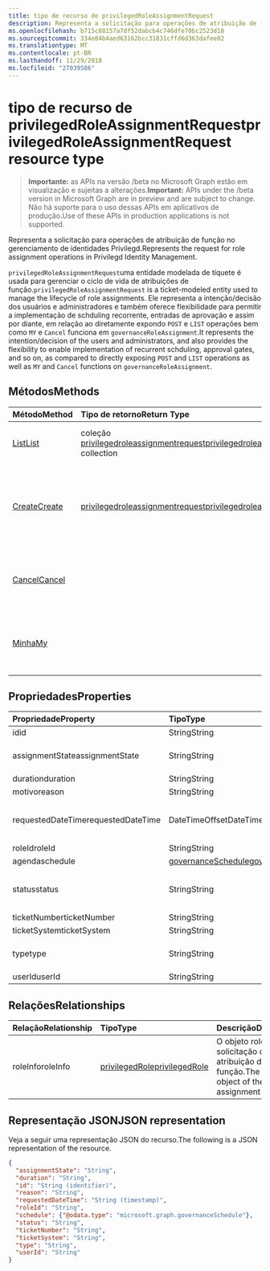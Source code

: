 ```yaml
---
title: tipo de recurso de privilegedRoleAssignmentRequest
description: Representa a solicitação para operações de atribuição de função no gerenciamento de identidades Privilegd.
ms.openlocfilehash: b715c88157a7df52dabcb4c746dfe70bc2523d18
ms.sourcegitcommit: 334e84b4aed63162bcc31831cffd6d363dafee02
ms.translationtype: MT
ms.contentlocale: pt-BR
ms.lasthandoff: 11/29/2018
ms.locfileid: "27039586"
---
```

# <a name="privilegedroleassignmentrequest-resource-type"></a><span data-ttu-id="a806b-103">tipo de recurso de privilegedRoleAssignmentRequest</span><span class="sxs-lookup"><span data-stu-id="a806b-103">privilegedRoleAssignmentRequest resource type</span></span>

> <span data-ttu-id="a806b-104">**Importante:** as APIs na versão /beta no Microsoft Graph estão em visualização e sujeitas a alterações.</span><span class="sxs-lookup"><span data-stu-id="a806b-104">**Important:** APIs under the /beta version in Microsoft Graph are in preview and are subject to change.</span></span> <span data-ttu-id="a806b-105">Não há suporte para o uso dessas APIs em aplicativos de produção.</span><span class="sxs-lookup"><span data-stu-id="a806b-105">Use of these APIs in production applications is not supported.</span></span>

<span data-ttu-id="a806b-106">Representa a solicitação para operações de atribuição de função no gerenciamento de identidades Privilegd.</span><span class="sxs-lookup"><span data-stu-id="a806b-106">Represents the request for role assignment operations in Privilegd Identity Management.</span></span>

<span data-ttu-id="a806b-107">`privilegedRoleAssignmentRequest`uma entidade modelada de tíquete é usada para gerenciar o ciclo de vida de atribuições de função.</span><span class="sxs-lookup"><span data-stu-id="a806b-107">`privilegedRoleAssignmentRequest` is a ticket-modeled entity used to manage the lifecycle of role assignments.</span></span> <span data-ttu-id="a806b-108">Ele representa a intenção/decisão dos usuários e administradores e também oferece flexibilidade para permitir a implementação de schduling recorrente, entradas de aprovação e assim por diante, em relação ao diretamente expondo `POST` e `LIST` operações bem como `MY` e `Cancel` funciona em `governanceRoleAssignment`.</span><span class="sxs-lookup"><span data-stu-id="a806b-108">It represents the intention/decision of the users and administrators, and also provides the flexibility to enable implementation of recurrent schduling, approval gates, and so on, as compared to directly exposing `POST` and `LIST` operations as well as `MY` and `Cancel` functions on `governanceRoleAssignment`.</span></span>

## <a name="methods"></a><span data-ttu-id="a806b-109">Métodos</span><span class="sxs-lookup"><span data-stu-id="a806b-109">Methods</span></span>

| <span data-ttu-id="a806b-110">Método</span><span class="sxs-lookup"><span data-stu-id="a806b-110">Method</span></span>       | <span data-ttu-id="a806b-111">Tipo de retorno</span><span class="sxs-lookup"><span data-stu-id="a806b-111">Return Type</span></span> | <span data-ttu-id="a806b-112">Descrição</span><span class="sxs-lookup"><span data-stu-id="a806b-112">Description</span></span> |
|:-------------|:------------|:------------|
|[<span data-ttu-id="a806b-113">List</span><span class="sxs-lookup"><span data-stu-id="a806b-113">List</span></span>](../api/privilegedroleassignmentrequest-list.md) | <span data-ttu-id="a806b-114">coleção [privilegedroleassignmentrequest](../resources/privilegedroleassignmentrequest.md)</span><span class="sxs-lookup"><span data-stu-id="a806b-114">[privilegedroleassignmentrequest](../resources/privilegedroleassignmentrequest.md)  collection</span></span>|<span data-ttu-id="a806b-115">Lista solicitações de atribuição de função.</span><span class="sxs-lookup"><span data-stu-id="a806b-115">List role assignment requests.</span></span>|
|[<span data-ttu-id="a806b-116">Create</span><span class="sxs-lookup"><span data-stu-id="a806b-116">Create</span></span>](../api/privilegedroleassignmentrequest-post.md)|  [<span data-ttu-id="a806b-117">privilegedroleassignmentrequest</span><span class="sxs-lookup"><span data-stu-id="a806b-117">privilegedroleassignmentrequest</span></span>](../resources/privilegedroleassignmentrequest.md)|<span data-ttu-id="a806b-118">Crie uma solicitação para gerenciar o ciclo de vida de atribuição de função de novo ou existente.</span><span class="sxs-lookup"><span data-stu-id="a806b-118">Create a request to manage the lifecycle of existing or new role assignment.</span></span>|
|[<span data-ttu-id="a806b-119">Cancel</span><span class="sxs-lookup"><span data-stu-id="a806b-119">Cancel</span></span>](../api/privilegedroleassignmentrequest-cancel.md)|  |<span data-ttu-id="a806b-120">Cancele uma solicitação de atribuição de função pendente.</span><span class="sxs-lookup"><span data-stu-id="a806b-120">Cancel a pending role assignment request.</span></span>|
|[<span data-ttu-id="a806b-121">Minha</span><span class="sxs-lookup"><span data-stu-id="a806b-121">My</span></span>](../api/privilegedroleassignmentrequest-my.md)|  |<span data-ttu-id="a806b-122">Obtenha a solicitação de atribuição de função para requstor atual.</span><span class="sxs-lookup"><span data-stu-id="a806b-122">Get role assignment request for current requstor.</span></span>|

## <a name="properties"></a><span data-ttu-id="a806b-123">Propriedades</span><span class="sxs-lookup"><span data-stu-id="a806b-123">Properties</span></span>

| <span data-ttu-id="a806b-124">Propriedade</span><span class="sxs-lookup"><span data-stu-id="a806b-124">Property</span></span>     | <span data-ttu-id="a806b-125">Tipo</span><span class="sxs-lookup"><span data-stu-id="a806b-125">Type</span></span>        | <span data-ttu-id="a806b-126">Descrição</span><span class="sxs-lookup"><span data-stu-id="a806b-126">Description</span></span> |
|:-------------|:------------|:------------|
|<span data-ttu-id="a806b-127">id</span><span class="sxs-lookup"><span data-stu-id="a806b-127">id</span></span>|<span data-ttu-id="a806b-128">String</span><span class="sxs-lookup"><span data-stu-id="a806b-128">String</span></span>| <span data-ttu-id="a806b-129">Somente leitura.</span><span class="sxs-lookup"><span data-stu-id="a806b-129">Read-only.</span></span> <span data-ttu-id="a806b-130">A identificação da solicitação de atribuição de função.</span><span class="sxs-lookup"><span data-stu-id="a806b-130">The id of the role assignment request.</span></span>|
|<span data-ttu-id="a806b-131">assignmentState</span><span class="sxs-lookup"><span data-stu-id="a806b-131">assignmentState</span></span>|<span data-ttu-id="a806b-132">String</span><span class="sxs-lookup"><span data-stu-id="a806b-132">String</span></span>| <span data-ttu-id="a806b-133">O estado da atribuição.</span><span class="sxs-lookup"><span data-stu-id="a806b-133">The state of the assignment.</span></span> <span data-ttu-id="a806b-134">O valor pode ser `Eligible` para atribuição elegível `Active` - se ele é atribuído diretamente `Active` pelos administradores, ou ativado em uma atribuição elegível pelos usuários.</span><span class="sxs-lookup"><span data-stu-id="a806b-134">The value can be `Eligible` for eligible assignment `Active` - if it is directly assigned `Active` by administrators, or activated on an eligible assignment by the users.</span></span>|
|<span data-ttu-id="a806b-135">duration</span><span class="sxs-lookup"><span data-stu-id="a806b-135">duration</span></span>|<span data-ttu-id="a806b-136">String</span><span class="sxs-lookup"><span data-stu-id="a806b-136">String</span></span>| <span data-ttu-id="a806b-137">A duração de uma atribuição de função.</span><span class="sxs-lookup"><span data-stu-id="a806b-137">The duration of a role assignment.</span></span>|
|<span data-ttu-id="a806b-138">motivo</span><span class="sxs-lookup"><span data-stu-id="a806b-138">reason</span></span>|<span data-ttu-id="a806b-139">String</span><span class="sxs-lookup"><span data-stu-id="a806b-139">String</span></span>| <span data-ttu-id="a806b-140">O motivo para a atribuição de função.</span><span class="sxs-lookup"><span data-stu-id="a806b-140">The reason for the role assignment.</span></span>|
|<span data-ttu-id="a806b-141">requestedDateTime</span><span class="sxs-lookup"><span data-stu-id="a806b-141">requestedDateTime</span></span>|<span data-ttu-id="a806b-142">DateTimeOffset</span><span class="sxs-lookup"><span data-stu-id="a806b-142">DateTimeOffset</span></span>| <span data-ttu-id="a806b-143">Somente leitura.</span><span class="sxs-lookup"><span data-stu-id="a806b-143">Read-only.</span></span> <span data-ttu-id="a806b-144">A solicitação criar horário.</span><span class="sxs-lookup"><span data-stu-id="a806b-144">The request create time.</span></span> <span data-ttu-id="a806b-145">O tipo Timestamp representa informações de data e hora usando o formato ISO 8601 e está sempre no horário UTC.</span><span class="sxs-lookup"><span data-stu-id="a806b-145">The Timestamp type represents date and time information using ISO 8601 format and is always in UTC time.</span></span> <span data-ttu-id="a806b-146">Por exemplo, meia-noite em UTC no dia 1º de janeiro de 2014 teria esta aparência: `'2014-01-01T00:00:00Z'`.</span><span class="sxs-lookup"><span data-stu-id="a806b-146">For example, midnight UTC on Jan 1, 2014 would look like this: `'2014-01-01T00:00:00Z'`.</span></span>|
|<span data-ttu-id="a806b-147">roleId</span><span class="sxs-lookup"><span data-stu-id="a806b-147">roleId</span></span>|<span data-ttu-id="a806b-148">String</span><span class="sxs-lookup"><span data-stu-id="a806b-148">String</span></span>| <span data-ttu-id="a806b-149">A identificação da função.</span><span class="sxs-lookup"><span data-stu-id="a806b-149">The id of the role.</span></span>|
|<span data-ttu-id="a806b-150">agenda</span><span class="sxs-lookup"><span data-stu-id="a806b-150">schedule</span></span>|[<span data-ttu-id="a806b-151">governanceSchedule</span><span class="sxs-lookup"><span data-stu-id="a806b-151">governanceSchedule</span></span>](governanceschedule.md)| <span data-ttu-id="a806b-152">O objeto de agendamento da solicitação de atribuição de função.</span><span class="sxs-lookup"><span data-stu-id="a806b-152">The schedule object of the role assignment request.</span></span>|
|<span data-ttu-id="a806b-153">status</span><span class="sxs-lookup"><span data-stu-id="a806b-153">status</span></span>|<span data-ttu-id="a806b-154">String</span><span class="sxs-lookup"><span data-stu-id="a806b-154">String</span></span>| <span data-ttu-id="a806b-155">Leitura-only.The o status da solicitação de atribuição de função.</span><span class="sxs-lookup"><span data-stu-id="a806b-155">Read-only.The status of the role assignment request.</span></span> <span data-ttu-id="a806b-156">O valor pode ser `NotStarted`,`Completed`,`RequestedApproval`,`Scheduled`,`Approved`,`ApprovalDenied`,`ApprovalAborted`,`Cancelling`,`Cancelled`,`Revoked`,`RequestExpired`.</span><span class="sxs-lookup"><span data-stu-id="a806b-156">The value can be `NotStarted`,`Completed`,`RequestedApproval`,`Scheduled`,`Approved`,`ApprovalDenied`,`ApprovalAborted`,`Cancelling`,`Cancelled`,`Revoked`,`RequestExpired`.</span></span>|
|<span data-ttu-id="a806b-157">ticketNumber</span><span class="sxs-lookup"><span data-stu-id="a806b-157">ticketNumber</span></span>|<span data-ttu-id="a806b-158">String</span><span class="sxs-lookup"><span data-stu-id="a806b-158">String</span></span>| <span data-ttu-id="a806b-159">TicketNumber para a atribuição de função.</span><span class="sxs-lookup"><span data-stu-id="a806b-159">The ticketNumber for the role assignment.</span></span> |
|<span data-ttu-id="a806b-160">ticketSystem</span><span class="sxs-lookup"><span data-stu-id="a806b-160">ticketSystem</span></span>|<span data-ttu-id="a806b-161">String</span><span class="sxs-lookup"><span data-stu-id="a806b-161">String</span></span>| <span data-ttu-id="a806b-162">TicketSystem para a atribuição de função.</span><span class="sxs-lookup"><span data-stu-id="a806b-162">The ticketSystem for the role assignment.</span></span>|
|<span data-ttu-id="a806b-163">type</span><span class="sxs-lookup"><span data-stu-id="a806b-163">type</span></span>|<span data-ttu-id="a806b-164">String</span><span class="sxs-lookup"><span data-stu-id="a806b-164">String</span></span>| <span data-ttu-id="a806b-165">Representando o o tipo da operação na atribuição de função.</span><span class="sxs-lookup"><span data-stu-id="a806b-165">Representing the the type of the operation on the role assignment.</span></span> <span data-ttu-id="a806b-166">O valor pode ser `AdminAdd`: administradores adicionar usuários às funções; `UserAdd`: Os usuários adicionar atribuições de função.</span><span class="sxs-lookup"><span data-stu-id="a806b-166">The value can be `AdminAdd`: Adminstrators add users to roles;`UserAdd`: Users add role assignments.</span></span>|
|<span data-ttu-id="a806b-167">userId</span><span class="sxs-lookup"><span data-stu-id="a806b-167">userId</span></span>|<span data-ttu-id="a806b-168">String</span><span class="sxs-lookup"><span data-stu-id="a806b-168">String</span></span>| <span data-ttu-id="a806b-169">A identificação do usuário.</span><span class="sxs-lookup"><span data-stu-id="a806b-169">The id of the user.</span></span>|

## <a name="relationships"></a><span data-ttu-id="a806b-170">Relações</span><span class="sxs-lookup"><span data-stu-id="a806b-170">Relationships</span></span>
| <span data-ttu-id="a806b-171">Relação</span><span class="sxs-lookup"><span data-stu-id="a806b-171">Relationship</span></span> | <span data-ttu-id="a806b-172">Tipo</span><span class="sxs-lookup"><span data-stu-id="a806b-172">Type</span></span>        | <span data-ttu-id="a806b-173">Descrição</span><span class="sxs-lookup"><span data-stu-id="a806b-173">Description</span></span> |
|:-------------|:------------|:------------|
|<span data-ttu-id="a806b-174">roleInfo</span><span class="sxs-lookup"><span data-stu-id="a806b-174">roleInfo</span></span>|[<span data-ttu-id="a806b-175">privilegedRole</span><span class="sxs-lookup"><span data-stu-id="a806b-175">privilegedRole</span></span>](privilegedrole.md)| <span data-ttu-id="a806b-176">O objeto roleInfo da solicitação de atribuição de função.</span><span class="sxs-lookup"><span data-stu-id="a806b-176">The roleInfo object of the role assignment request.</span></span>|

## <a name="json-representation"></a><span data-ttu-id="a806b-177">Representação JSON</span><span class="sxs-lookup"><span data-stu-id="a806b-177">JSON representation</span></span>

<span data-ttu-id="a806b-178">Veja a seguir uma representação JSON do recurso.</span><span class="sxs-lookup"><span data-stu-id="a806b-178">The following is a JSON representation of the resource.</span></span>

<!-- {
  "blockType": "resource",
  "optionalProperties": [

  ],
  "@odata.type": "microsoft.graph.privilegedRoleAssignmentRequest"
}-->

```json
{
  "assignmentState": "String",
  "duration": "String",
  "id": "String (identifier)",
  "reason": "String",
  "requestedDateTime": "String (timestamp)",
  "roleId": "String",
  "schedule": {"@odata.type": "microsoft.graph.governanceSchedule"},
  "status": "String",
  "ticketNumber": "String",
  "ticketSystem": "String",
  "type": "String",
  "userId": "String"
}

```

<!-- uuid: 8fcb5dbc-d5aa-4681-8e31-b001d5168d79
2015-10-25 14:57:30 UTC -->
<!-- {
  "type": "#page.annotation",
  "description": "privilegedRoleAssignmentRequest resource",
  "keywords": "",
  "section": "documentation",
  "tocPath": ""
}-->